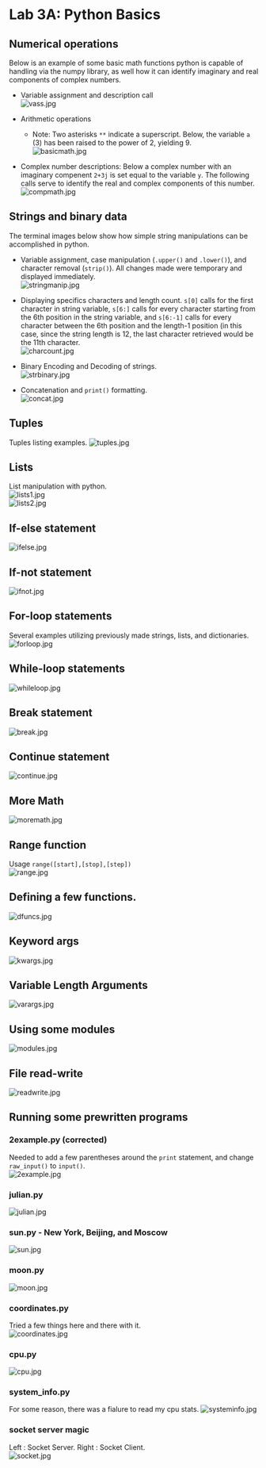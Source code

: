 # Lab 3A: Python Basics

## Numerical operations
Below is an example of some basic math functions python is capable of handling via the numpy library, as well how it can identify imaginary and real components of complex numbers.

- Variable assignment and description call  
  ![vass.jpg](imgs/vass.jpg)  
  
- Arithmetic operations  
  - Note: Two asterisks `**` indicate a superscript. Below, the variable `a` (3) has been raised to the power of 2, yielding 9.  
  ![basicmath.jpg](imgs/basicmath.jpg)  

- Complex number descriptions: Below a complex number with an imaginary compenent `2+3j` is set equal to the variable `y`. The following calls serve to identify the real and complex components of this number.  
  ![compmath.jpg](imgs/compmath.jpg)  

## Strings and binary data
The terminal images below show how simple string manipulations can be accomplished in python.  

 - Variable assignment, case manipulation (`.upper()` and `.lower()`), and character removal (`strip()`). All changes made were temporary and displayed immediately.  
    ![stringmanip.jpg](imgs/stringmanip.jpg)  
    
 - Displaying specifics characters and length count. `s[0]` calls for the first character in string variable, `s[6:]` calls for every character starting from the 6th position in the string variable, and `s[6:-1]` calls for every character between the 6th position and the length-1 position (in this case, since the string length is 12, the last character retrieved would be the 11th character.  
    ![charcount.jpg](imgs/charcount.jpg) 
    
 - Binary Encoding and Decoding of strings.  
    ![strbinary.jpg](imgs/strbinary.jpg)
    
 - Concatenation and `print()` formatting.  
    ![concat.jpg](imgs/concat.jpg)

## Tuples
Tuples listing examples.
  ![tuples.jpg](imgs/tuples.jpg)

## Lists  
List manipulation with python.  
  ![lists1.jpg](imgs/lists1.jpg)  
  ![lists2.jpg](imgs/lists2.jpg)  

## If-else statement  
  ![ifelse.jpg](imgs/ifelse.jpg)  
  
## If-not statement
  ![ifnot.jpg](imgs/ifnot.jpg)  

## For-loop statements
  Several examples utilizing previously made strings, lists, and dictionaries.
  ![forloop.jpg](imgs/forloop.jpg)  

## While-loop statements
  ![whileloop.jpg](imgs/whileloop.jpg)

## Break statement
  ![break.jpg](imgs/break.jpg)

## Continue statement
  ![continue.jpg](imgs/continue.jpg)  
  
## More Math
  ![moremath.jpg](imgs/moremath.jpg)
  
## Range function
  Usage `range([start],[stop],[step])`  
  ![range.jpg](imgs/range.jpg)
  
## Defining a few functions.
  ![dfuncs.jpg](imgs/dfuncs.jpg)  

## Keyword args
   ![kwargs.jpg](imgs/kwargsjpg.jpg)
   
## Variable Length Arguments
   ![varargs.jpg](imgs/varargsjpg.jpg)

## Using some modules
   ![modules.jpg](imgs/modules.jpg)

## File read-write
  ![readwrite.jpg](imgs/readwrite.jpg)

## Running some prewritten programs  
### 2example.py (corrected)
  Needed to add a few parentheses around the `print` statement, and change `raw_input()` to `input()`.  
  ![2example.jpg](imgs/2example.jpg)
  
### julian.py
  ![julian.jpg](imgs/julian.jpg)
  
### sun.py - New York, Beijing, and Moscow
  ![sun.jpg](imgs/sun.jpg)
  
### moon.py
  ![moon.jpg](imgs/moon.jpg)
  
### coordinates.py
  Tried a few things here and there with it.  
  ![coordinates.jpg](imgs/coordinates.jpg)
  
### cpu.py
  ![cpu.jpg](imgs/cpu.jpg)
  
### system_info.py
  For some reason, there was a fialure to read my cpu stats.
  ![systeminfo.jpg](imgs/systeminfo.jpg)
  
### socket server magic
  Left : Socket Server. Right : Socket Client.  
  ![socket.jpg](imgs/socket.jpg)
